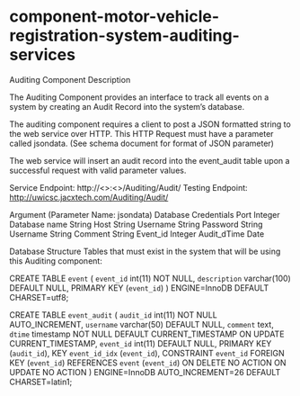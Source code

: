 component-motor-vehicle-registration-system-auditing-services
=============================================================

Auditing Component Description

The Auditing Component provides an interface to track all events on a system by creating an Audit Record into the system’s database.

The auditing component requires a client to post a JSON formatted string to the web service over HTTP.
This HTTP Request must have a parameter called jsondata. (See schema document for format of JSON parameter)

The web service will insert an audit record into the event_audit table upon a successful request with valid parameter values.

Service Endpoint: 	http://<<host-name>>:<<port>>/Auditing/Audit/
Testing Endpoint: 	http://uwicsc.jacxtech.com/Auditing/Audit/

Argument (Parameter Name: jsondata)
Database Credentials 
	Port                       Integer
	Database name   String
	Host		String
	Username	String
	Password	String
Username           String
Comment 	String
Event_id 	Integer
Audit_dTime 	Date


Database Structure
Tables that must exist in the system that will be using this Auditing component:

CREATE TABLE `event` (
  `event_id` int(11) NOT NULL,
  `description` varchar(100) DEFAULT NULL,
  PRIMARY KEY (`event_id`)
) ENGINE=InnoDB DEFAULT CHARSET=utf8;

CREATE TABLE `event_audit` (
  `audit_id` int(11) NOT NULL AUTO_INCREMENT,
  `username` varchar(50) DEFAULT NULL,
  `comment` text,
  `dtime` timestamp NOT NULL DEFAULT CURRENT_TIMESTAMP ON UPDATE CURRENT_TIMESTAMP,
  `event_id` int(11) DEFAULT NULL,
  PRIMARY KEY (`audit_id`),
  KEY `event_id_idx` (`event_id`),
  CONSTRAINT `event_id` FOREIGN KEY (`event_id`) REFERENCES `event` (`event_id`) ON DELETE NO ACTION ON UPDATE NO ACTION
) ENGINE=InnoDB AUTO_INCREMENT=26 DEFAULT CHARSET=latin1;


